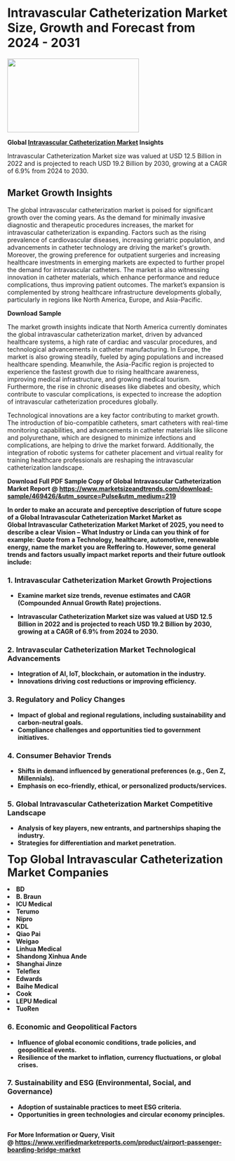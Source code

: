 <H1>Intravascular Catheterization Market Size, Growth and Forecast from 2024 - 2031</H1><img class="aligncenter size-medium wp-image-584254" src="https://thirdeyenews.in/wp-content/uploads/2024/09/Global-Market-Research-300x168.jpeg" alt="" width="300" height="168" /><p><strong>Global&nbsp;<a href="https://www.marketsizeandtrends.com/download-sample/469426/&amp;utm_source=Pulse&amp;utm_medium=219">Intravascular Catheterization Market</a> Insights</strong></p><p>Intravascular Catheterization Market size was valued at USD 12.5 Billion in 2022 and is projected to reach USD 19.2 Billion by 2030, growing at a CAGR of 6.9% from 2024 to 2030.</p><p><h2>Market Growth Insights</h2> <p>The global intravascular catheterization market is poised for significant growth over the coming years. As the demand for minimally invasive diagnostic and therapeutic procedures increases, the market for intravascular catheterization is expanding. Factors such as the rising prevalence of cardiovascular diseases, increasing geriatric population, and advancements in catheter technology are driving the market's growth. Moreover, the growing preference for outpatient surgeries and increasing healthcare investments in emerging markets are expected to further propel the demand for intravascular catheters. The market is also witnessing innovation in catheter materials, which enhance performance and reduce complications, thus improving patient outcomes. The market’s expansion is complemented by strong healthcare infrastructure developments globally, particularly in regions like North America, Europe, and Asia-Pacific.</p> <p><strong>Download Sample</strong></p> <p>The market growth insights indicate that North America currently dominates the global intravascular catheterization market, driven by advanced healthcare systems, a high rate of cardiac and vascular procedures, and technological advancements in catheter manufacturing. In Europe, the market is also growing steadily, fueled by aging populations and increased healthcare spending. Meanwhile, the Asia-Pacific region is projected to experience the fastest growth due to rising healthcare awareness, improving medical infrastructure, and growing medical tourism. Furthermore, the rise in chronic diseases like diabetes and obesity, which contribute to vascular complications, is expected to increase the adoption of intravascular catheterization procedures globally.</p> <p>Technological innovations are a key factor contributing to market growth. The introduction of bio-compatible catheters, smart catheters with real-time monitoring capabilities, and advancements in catheter materials like silicone and polyurethane, which are designed to minimize infections and complications, are helping to drive the market forward. Additionally, the integration of robotic systems for catheter placement and virtual reality for training healthcare professionals are reshaping the intravascular catheterization landscape.</p> <p><strong></p><p><span class=""><strong>Download Full PDF Sample Copy of Global Intravascular Catheterization Market Report</strong> @ <a href="https://www.marketsizeandtrends.com/download-sample/469426/&amp;utm_source=Pulse&amp;utm_medium=219" target="_blank">https://www.marketsizeandtrends.com/download-sample/469426/&amp;utm_source=Pulse&amp;utm_medium=219</a></span></p><p>In order to make an accurate and perceptive description of future scope of a Global&nbsp;Intravascular Catheterization Market Market as Global&nbsp;Intravascular Catheterization Market Market of 2025, you need to describe a clear Vision &ndash; What Industry or Linda can you think of for example: Quote from a Technology, healthcare, automotive, renewable energy, name the market you are Reffering to. However, some general trends and factors usually impact market reports and their future outlook include:</p><h3>1.&nbsp;<strong>Intravascular Catheterization Market Growth Projections</strong></h3><ul><li>Examine market size trends, revenue estimates and CAGR (Compounded Annual Growth Rate) projections.</li><li><p>Intravascular Catheterization Market size was valued at USD 12.5 Billion in 2022 and is projected to reach USD 19.2 Billion by 2030, growing at a CAGR of 6.9% from 2024 to 2030.</p></li></ul><h3>2.&nbsp;<strong>Intravascular Catheterization Market Technological Advancements</strong></h3><ul><li>Integration of AI, IoT, blockchain, or automation in the industry.</li><li>Innovations driving cost reductions or improving efficiency.</li></ul><h3>3.&nbsp;<strong>Regulatory and Policy Changes</strong></h3><ul><li>Impact of global and regional regulations, including sustainability and carbon-neutral goals.</li><li>Compliance challenges and opportunities tied to government initiatives.</li></ul><h3>4.&nbsp;<strong>Consumer Behavior Trends</strong></h3><ul><li>Shifts in demand influenced by generational preferences (e.g., Gen Z, Millennials).</li><li>Emphasis on eco-friendly, ethical, or personalized products/services.</li></ul><h3>5.&nbsp;<strong>Global Intravascular Catheterization Market Competitive Landscape</strong></h3><ul><li>Analysis of key players, new entrants, and partnerships shaping the industry.</li><li>Strategies for differentiation and market penetration.</li></ul><p data-pm-slice="1 1 []"><span style="color: inherit; font-family: inherit; font-size: 25px;">Top Global Intravascular Catheterization Market Companies</span></p><div class="" data-test-id=""><p><li>BD</li><li> B. Braun</li><li> ICU Medical</li><li> Terumo</li><li> Nipro</li><li> KDL</li><li> Qiao Pai</li><li> Weigao</li><li> Linhua Medical</li><li> Shandong Xinhua Ande</li><li> Shanghai Jinze</li><li> Teleflex</li><li> Edwards</li><li> Baihe Medical</li><li> Cook</li><li> LEPU Medical</li><li> TuoRen</li></p></div><h3>6.&nbsp;<strong>Economic and Geopolitical Factors</strong></h3><ul><li>Influence of global economic conditions, trade policies, and geopolitical events.</li><li>Resilience of the market to inflation, currency fluctuations, or global crises.</li></ul><h3>7.&nbsp;<strong>Sustainability and ESG (Environmental, Social, and Governance)</strong></h3><ul><li>Adoption of sustainable practices to meet ESG criteria.</li><li>Opportunities in green technologies and circular economy principles.</li></ul><h2><strong style="font-size: 14px;">For More Information or Query, Visit @&nbsp;</strong><a style="background-color: #ffffff; font-size: 14px;" href="https://www.marketsizeandtrends.com/report/intravascular-catheterization-market/" target="_blank">https://www.verifiedmarketreports.com/product/airport-passenger-boarding-bridge-market</a></h2>
